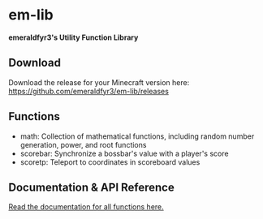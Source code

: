 # em-lib

**emeraldfyr3's Utility Function Library**

## Download
Download the release for your Minecraft version here: https://github.com/emeraldfyr3/em-lib/releases

## Functions
- math: Collection of mathematical functions, including random number generation, power, and root functions
- scorebar: Synchronize a bossbar's value with a player's score
- scoretp: Teleport to coordinates in scoreboard values

## Documentation & API Reference
[Read the documentation for all functions here.](docs/em.md)
